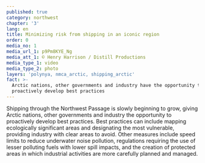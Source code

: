 ```yaml
---
published: true
category: northwest
chapter: '3'
lang: en
title: Minimizing risk from shipping in an iconic region
order: 0
media_no: 1
media_url_1: p9Pm8KYE_Ng
media_att_1: © Henry Harrison / Distill Productions
media_type_1: video
media_type_2: photo
layers: 'polynya, nmca_arctic, shipping_arctic'
fact: >-
  Arctic nations, other governments and industry have the opportunity to
  proactively develop best practices
---
```


Shipping through the Northwest Passage is slowly beginning to grow, giving Arctic nations, other governments and industry the opportunity to proactively develop best practices. Best practices can include mapping ecologically significant areas and designating the most vulnerable, providing industry with clear areas to avoid. Other measures include speed limits to reduce underwater noise pollution, regulations requiring the use of lesser polluting fuels with lower spill impacts, and the creation of protected areas in which industrial activities are more carefully planned and managed.
